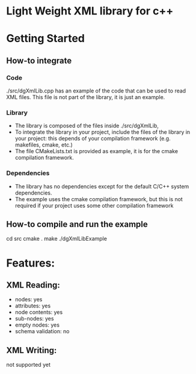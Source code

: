 # Light Weight XML library for c++

# Getting Started
## How-to integrate
### Code
./src/dgXmlLib.cpp has an example of the code that can be used to read XML files. This file is not part of the library, it is just an example.
### Library
- The library is composed of the files inside ./src/dgXmlLib, 
- To integrate the library in your project, include the files of the library in your project: this depends of your compilation framework (e.g. makefiles, cmake, etc.)
- The file CMakeLists.txt is provided as example, it is for the cmake compilation framework.
### Dependencies
- The library has no dependencies except for the default C/C++ system dependencies.
- The example uses the cmake compilation framework, but this is not required if your project uses some other compilation framework
## How-to compile and run the example
cd src
cmake .
make
./dgXmlLibExample
# Features:
## XML Reading:
- nodes: yes
- attributes: yes
- node contents: yes
- sub-nodes: yes
- empty nodes: yes
- schema validation: no
## XML Writing:
not supported yet
